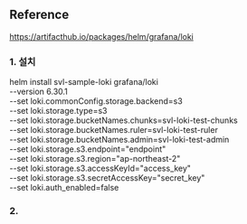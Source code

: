 ## Reference
https://artifacthub.io/packages/helm/grafana/loki

### 1. 설치
helm install svl-sample-loki grafana/loki \
  --version 6.30.1 \
  --set loki.commonConfig.storage.backend=s3 \
  --set loki.storage.type=s3 \
  --set loki.storage.bucketNames.chunks=svl-loki-test-chunks \
  --set loki.storage.bucketNames.ruler=svl-loki-test-ruler \
  --set loki.storage.bucketNames.admin=svl-loki-test-admin \
  --set loki.storage.s3.endpoint="endpoint" \
  --set loki.storage.s3.region="ap-northeast-2" \
  --set loki.storage.s3.accessKeyId="access_key" \
  --set loki.storage.s3.secretAccessKey="secret_key" \
  --set loki.auth_enabled=false


### 2. 